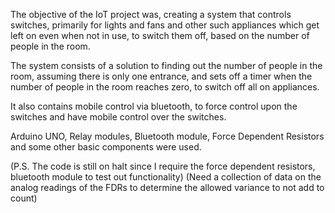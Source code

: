 The objective of the IoT project was, creating a system that controls switches, primarily for lights and fans and other such appliances which get left on even when not in use, to switch them off, based on the number of people in the room.

The system consists of a solution to finding out the number of people in the room, assuming there is only one entrance, and sets off a timer when the number of people in the room reaches zero, to switch off all on appliances.

It also contains mobile control via bluetooth, to force control upon the switches and have mobile control over the switches.

Arduino UNO, Relay modules, Bluetooth module, Force Dependent Resistors and some other basic components were used.

(P.S. The code is still on halt since I require the force dependent resistors, bluetooth module to test out functionality)
(Need a collection of data on the analog readings of the FDRs to determine the allowed variance to not add to count) 
